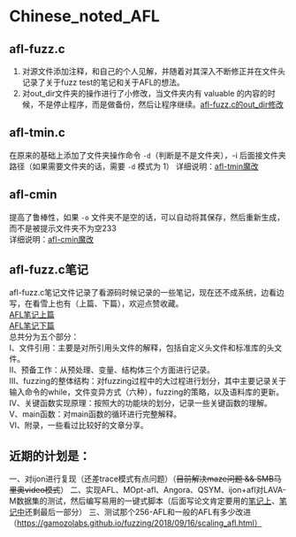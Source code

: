 # Chinese_noted_AFL
## afl-fuzz.c
1. 对源文件添加注释，和自己的个人见解，并随着对其深入不断修正并在文件头记录了关于fuzz test的笔记和关于AFL的想法。  
2. 对out_dir文件夹的操作进行了小修改，当文件夹内有 valuable 的内容的时候，不是停止程序，而是做备份，然后让程序继续。[afl-fuzz.c的out_dir修改](https://www.cnblogs.com/wayne-tao/p/12129385.html)

## afl-tmin.c
在原来的基础上添加了文件夹操作命令 `-d`（判断是不是文件夹），-i 后面接文件夹路径（如果需要文件夹的话，需要 `-d` 模式为 1） 
详细说明：[afl-tmin魔改](https://www.cnblogs.com/wayne-tao/p/11964565.html)

## afl-cmin
提高了鲁棒性，如果 `-o` 文件夹不是空的话，可以自动将其保存，然后重新生成，而不是被提示文件夹不为空233  
详细说明：[afl-cmin魔改](https://www.cnblogs.com/wayne-tao/p/11971922.html)

## afl-fuzz.c笔记
afl-fuzz.c笔记文件记录了看源码时候记录的一些笔记，现在还不成系统，边看边写，在看雪上也有（上篇、下篇），欢迎点赞收藏。  
[AFL笔记上篇](https://bbs.pediy.com/thread-257399.htm)  
[AFL笔记下篇](https://bbs.pediy.com/thread-259982.htm)  
总共分为五个部分：  
Ⅰ、文件引用：主要是对所引用头文件的解释，包括自定义头文件和标准库的头文件。  
Ⅱ、预备工作：从预处理、变量、结构体三个方面进行记录。  
Ⅲ、fuzzing的整体结构：对fuzzing过程中的大过程进行划分，其中主要记录关于输入命令的while，文件变异方式（六种），fuzzing的策略，以及语料库的更新。  
Ⅳ、关键函数实现原理：按照大的功能块的划分，记录一些关键函数的理解。  
Ⅴ、main函数：对main函数的循环进行完整解释。  
Ⅵ、附录，一些看过比较好的文章分享。

## 近期的计划是：
一、对ijon进行复现（还差trace模式有点问题）（~~目前解决maze问题 && SMB马里奥video模式~~）
二、实现AFL、MOpt-afl、Angora、QSYM、ijon+afl对LAVA-M数据集的测试，然后编写易用的一键式脚本（后面写论文肯定要用的[笔记上](https://www.cnblogs.com/wayne-tao/p/12813355.html)、[笔记中](https://www.cnblogs.com/wayne-tao/p/12834525.html)还剩最后一部分）
三、测试那个256-AFL和一般的AFL有多少改进（https://gamozolabs.github.io/fuzzing/2018/09/16/scaling_afl.html）
